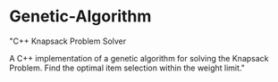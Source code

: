 # Genetic-Algorithm
"C++ Knapsack Problem Solver 

A C++ implementation of a genetic algorithm for solving the Knapsack Problem. Find the optimal item selection within the weight limit."
